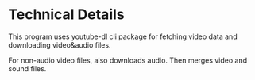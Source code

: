 # Technical Details

This program uses youtube-dl cli package for fetching video data and downloading video&audio files.

For non-audio video files, also downloads audio. Then merges video and sound files.